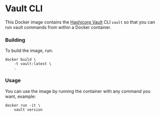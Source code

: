 # Vault CLI

This Docker image contains the [Hashicorp Vault](https://www.vaultproject.io/) CLI `vault` so that you can run vault commands from within a Docker container.

### Building

To build the image, run:

```
docker build \
    -t vault:latest \
    .
```

### Usage

You can use the image by running the container with any command you want, example:

```
docker run -it \
    vault version
```
